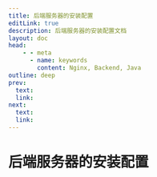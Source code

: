 ```yaml
---
title: 后端服务器的安装配置
editLink: true
description: 后端服务器的安装配置文档
layout: doc
head:
    - - meta
      - name: keywords
        content: Nginx, Backend, Java
outline: deep
prev:
  text:
  link:
next:
  text:
  link:
---
```


# 后端服务器的安装配置